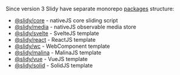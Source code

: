 Since version 3 Slidy have separate monorepo [packages](https://github.com/Valexr/slidy/tree/master/packages) structure:

- [@slidy/core](https://github.com/Valexr/slidy/tree/master/packages/core) - nativeJS core sliding script
- [@slidy/media](https://github.com/Valexr/slidy/tree/master/packages/media) - nativeJS observable media store
- [@slidy/svelte](https://github.com/Valexr/slidy/tree/master/packages/svelte) - SvelteJS template
- [@slidy/react](https://github.com/Valexr/slidy/tree/master/packages/react) - ReactJS template
- [@slidy/wc](https://github.com/Valexr/slidy/tree/master/packages/wc) - WebComponent template
- [@slidy/malina](https://github.com/Valexr/slidy/tree/master/packages/malina) - MalinaJS template
- [@slidy/vue](https://github.com/Valexr/slidy/tree/master/packages/vue) - VueJS template
- [@slidy/solid](https://github.com/Valexr/slidy/tree/master/packages/solid) - SolidJS template